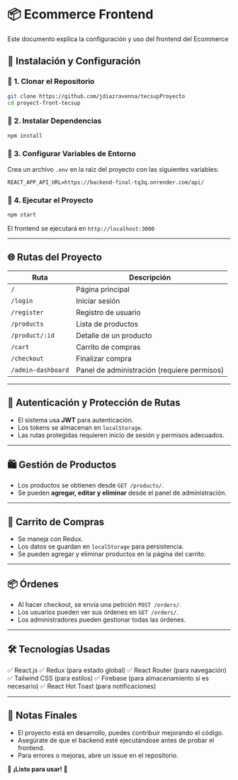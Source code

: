 # 📦 Ecommerce Frontend

Este documento explica la configuración y uso del frontend del Ecommerce

## 🚀 **Instalación y Configuración**

### 📌 **1. Clonar el Repositorio**
```sh
git clone https://github.com/jdiazravenna/tecsupProyecto
cd proyect-front-tecsup
```

### 📌 **2. Instalar Dependencias**
```sh
npm install
```

### 📌 **3. Configurar Variables de Entorno**
Crea un archivo `.env` en la raíz del proyecto con las siguientes variables:
```
REACT_APP_API_URL=https://backend-final-tq3q.onrender.com/api/
```

### 📌 **4. Ejecutar el Proyecto**
```sh
npm start
```
El frontend se ejecutará en `http://localhost:3000`

---

## 🌐 **Rutas del Proyecto**

| Ruta | Descripción |
|------|------------|
| `/` | Página principal |
| `/login` | Iniciar sesión |
| `/register` | Registro de usuario |
| `/products` | Lista de productos |
| `/product/:id` | Detalle de un producto |
| `/cart` | Carrito de compras |
| `/checkout` | Finalizar compra |
| `/admin-dashboard` | Panel de administración (requiere permisos) |

---

## 🔐 **Autenticación y Protección de Rutas**
- El sistema usa **JWT** para autenticación.
- Los tokens se almacenan en `localStorage`.
- Las rutas protegidas requieren inicio de sesión y permisos adecuados.

---

## 🛍 **Gestión de Productos**
- Los productos se obtienen desde `GET /products/`.
- Se pueden **agregar, editar y eliminar** desde el panel de administración.

---

## 🛒 **Carrito de Compras**
- Se maneja con Redux.
- Los datos se guardan en `localStorage` para persistencia.
- Se pueden agregar y eliminar productos en la página del carrito.

---

## 📦 **Órdenes**
- Al hacer checkout, se envía una petición `POST /orders/`.
- Los usuarios pueden ver sus órdenes en `GET /orders/`.
- Los administradores pueden gestionar todas las órdenes.

---

## 🛠 **Tecnologías Usadas**
✅ React.js
✅ Redux (para estado global)
✅ React Router (para navegación)
✅ Tailwind CSS (para estilos)
✅ Firebase (para almacenamiento si es necesario)
✅ React Hot Toast (para notificaciones)

---

## 📝 **Notas Finales**
- El proyecto está en desarrollo, puedes contribuir mejorando el código.
- Asegúrate de que el backend esté ejecutándose antes de probar el frontend.
- Para errores o mejoras, abre un issue en el repositorio.

📌 **¡Listo para usar! 🚀**

